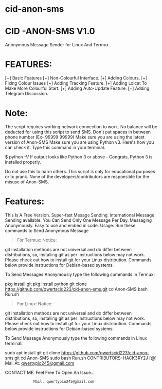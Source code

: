 # cid-anon-sms

# CID -ANON-SMS V1.0
Anonymous Message Sender for Linux And Termux.


# FEATURES:

[+] Basic Features
[+] Non-Colourful Interface.
[+] Adding Colours.
[+] Fixing Colour Issues
[+] Adding Tracking Feature.
[+] Adding Lolcat To Make More Colourful Start.
[+] Adding Auto-Update Feature.
[+] Adding Telegram Discussion.

# Note:
The script requires working network connection to work.
No balance will be deducted for using this script to send SMS.
Don't put spaces in between phone number (Ex- 99999 99999)
Make sure you are using the latest version of Anon-SMS
Make sure you are using Python v3.
Here's how you can check it. Type this command in your terminal.

$ python -V
If output looks like Python 3 or above - Congrats, Python 3 is installed properly.

Do not use this to harm others.
This script is only for educational purposes or to prank.
None of the developers/contributors are responsible for the misuse of Anon-SMS.

# Features:
This Is A Free Version.
Super-fast Mesage Sending.
International Message Sending available.
You Can Send Only One Message Per Day.
Messaging Anonymously.
Easy to use and embed in code.
Usage:
Run these commands to Send Anonymous Message

> For Termux:
Notice:

git installation methods are not universal and do differ between distributions, so, installing git as per instructions below may not work. Please check out how to install git for your Linux distribution. Commands below provide instructions for Debian-based systems.

To Send Messages Anonymously type the following commands in Termux:

pkg install git
pkg install python
git clone https://github.com/qwertscid223/cid-anon-sms.git
cd Anon-SMS
bash Run.sh
> For Linux:
Notice:

git installation methods are not universal and do differ between distributions, so, installing git as per instructions below may not work. Please check out how to install git for your Linux distribution. Commands below provide instructions for Debian-based systems.

To Send Message Anonymously type the following commands in Linux terminal:

sudo apt install git
git clone https://github.com/qwertscid223/cid-anon-sms.git
cd Anon-SMS
sudo bash Run.sh
CONTRIBUTORS:
HACK3RY2J
[@] Mail At: qwertypio245@gmail.com


CONTACT ME:
Feel Free To Open An Issue...

                 Mail: qwertypio245@gmail.com
     
